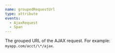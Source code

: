 ```yaml
---
name: groupedRequestUrl
type: attribute
events:
  - AjaxRequest
  - Span
---
```


The grouped URL of the AJAX request. For example: `myapp.com/acct/\*/ajax`.